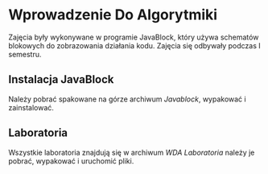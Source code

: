 # Wprowadzenie Do Algorytmiki
Zajęcia były wykonywane w programie JavaBlock, który używa schematów blokowych do zobrazowania działania kodu. Zajęcia się odbywały podczas I semestru.

## Instalacja JavaBlock
Należy pobrać spakowane na górze archiwum *Javablock*, wypakować i zainstalować.

## Laboratoria
Wszystkie laboratoria znajdują się w archiwum *WDA Laboratoria* należy je pobrać, wypakować i uruchomić pliki.
